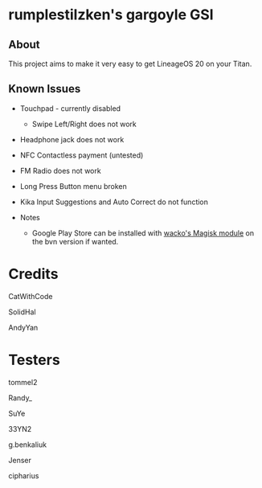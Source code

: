# rumplestilzken's gargoyle GSI

## About
This project aims to make it very easy to get LineageOS 20 on your Titan.

## Known Issues

* Touchpad - currently disabled

  * Swipe Left/Right does not work
  
* Headphone jack does not work
* NFC Contactless payment (untested)
* FM Radio does not work
* Long Press Button menu broken
* Kika Input Suggestions and Auto Correct do not function

* Notes
  * Google Play Store can be installed with [wacko's Magisk module](https://github.com/wacko1805/MagiskGapps) on the bvn version if wanted.
  
# Credits

CatWithCode

SolidHal

AndyYan

# Testers

tommel2

Randy_

SuYe

33YN2

g.benkaliuk

Jenser

cipharius
  
